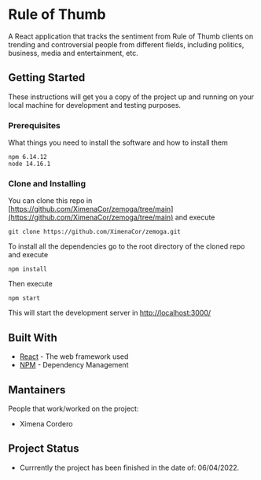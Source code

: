 # Rule of Thumb

A React application that tracks the sentiment from Rule of Thumb clients on trending and controversial people from different fields, including politics, business, media and entertainment, etc.

## Getting Started

These instructions will get you a copy of the project up and running on your local machine for development and testing purposes.

### Prerequisites

What things you need to install the software and how to install them

```
npm 6.14.12
node 14.16.1
```

### Clone and Installing

You can clone this repo in [https://github.com/XimenaCor/zemoga/tree/main](https://github.com/XimenaCor/zemoga/tree/main) and execute

```
git clone https://github.com/XimenaCor/zemoga.git
```

To install all the dependencies go to the root directory of the cloned repo and execute

```
npm install
```

Then execute

```
npm start
```

This will start the development server in [http://localhost:3000/](http://localhost:3000/)

## Built With

- [React](https://reactjs.org/) - The web framework used
- [NPM](https://www.npmjs.com) - Dependency Management

## Mantainers

People that work/worked on the project:

- Ximena Cordero

## Project Status

- Currrently the project has been finished in the date of: 06/04/2022.
